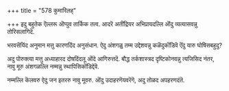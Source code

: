 +++
title = "578 कुमारिलह्"

+++
इदु बहुतेक ऎल्लरू ऒप्पुव तार्किक तत्व. आदरॆ अतींद्रियर अभिप्रायदल्लि ऒंदु व्यत्यासवन्नु तोरिसलागिदॆ.

भरवसॆयिंद अनुमान मत्तु कारणदिंद अनुसंधान. ऐदु अंशगळु तम्म उद्देशवन्नु कळॆदुकॊंडिवॆ ऎंदु यारु घोषिसबहुदु?

अदु पोरुक्त्या मत्तु अध्याहारद दोषदिंदलू ऒंदे आगिरुत्तदॆ. बौद्ध तर्कशास्त्रद दृष्टिकोनवन्नु त्यजिसिद नंतर, नावु मूरु अंशगळल्लि नम्मन्नु स्थापिसिकॊंडिद्देवॆ.

नम्मल्लि कॆलवरु ऐदु जन इतररु नावु मूवरु. ऒंदु उदाहरणॆयवरॆगॆ, अदु तोळद अपहरणदंतॆ.

